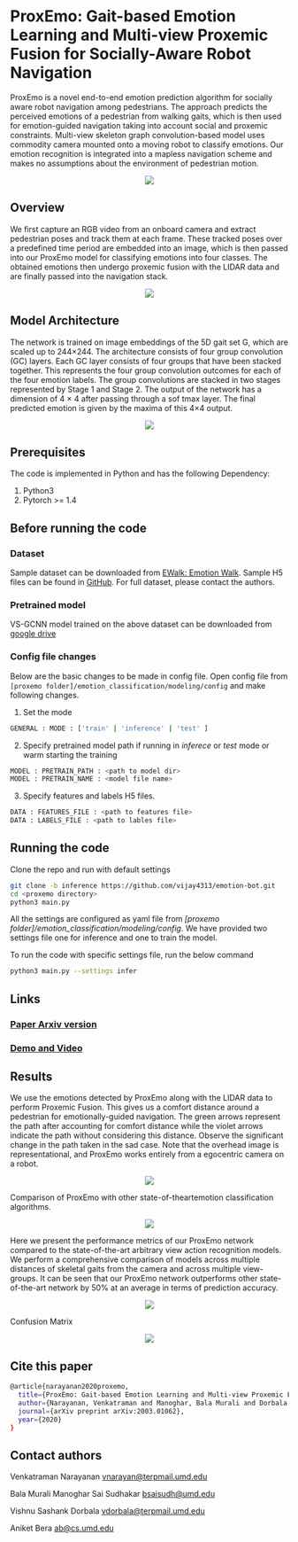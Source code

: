 # ProxEmo: Gait-based Emotion Learning and Multi-view Proxemic Fusion for Socially-Aware Robot Navigation

ProxEmo is a novel end-to-end emotion prediction algorithm for socially aware robot navigation among pedestrians. The approach predicts the perceived emotions of a pedestrian from walking gaits, which is then used for emotion-guided navigation taking into account social and proxemic constraints. Multi-view skeleton graph convolution-based model uses commodity camera mounted onto a moving robot to classify emotions. Our emotion recognition is integrated into a mapless navigation scheme and makes no assumptions about the environment of pedestrian motion.

<div align="center">
  <img src="https://github.com/vijay4313/emotion-bot/blob/inference/misc/front_image.png"/>
</div>

## Overview

We first capture an RGB video from an onboard camera and extract pedestrian poses and track them at each frame. These tracked poses over a predefined time period are embedded into an image, which is then passed into our ProxEmo model for classifying emotions into four classes. The obtained emotions then undergo proxemic fusion with the LIDAR data and are finally passed into the navigation stack.

<div align="center">
  <img src="https://github.com/vijay4313/emotion-bot/blob/inference/misc/Overview.png"/>
</div>

## Model Architecture

The network is trained on image embeddings of the 5D gait set G, which are scaled up to 244×244. The architecture consists of four group convolution (GC) layers. Each GC layer consists of four groups that have been stacked together. This represents the four group convolution outcomes for each of the four emotion labels. The group convolutions are stacked in two stages represented by Stage 1 and Stage 2. The output of the network has a dimension of 4 × 4 after passing through a sof tmax layer. The final predicted emotion is given by the maxima of this 4×4 output.

<div align="center">
  <img src="https://github.com/vijay4313/emotion-bot/blob/inference/misc/deepFeel.png"/>
</div>

## Prerequisites

The code is implemented in Python and has the following Dependency:

1. Python3
2. Pytorch >= 1.4

## Before running the code

### Dataset

Sample dataset can be downloaded from [EWalk: Emotion Walk](http://gamma.cs.unc.edu/GAIT/#EWalk). Sample H5 files can be found in [GitHub](https://github.com/vijay4313/emotion-bot/tree/inference/emotion_classification/sample_data). For full dataset, please contact the authors.

### Pretrained model

VS-GCNN model trained on the above dataset can be downloaded from [google drive](https://drive.google.com/file/d/14SB-wNVW-2Wp9738UWbh_3K3mYO_tSsn/view?usp=sharing)

### Config file changes

Below are the basic changes to be made in config file. Open config file from `[proxemo folder]/emotion_classification/modeling/config` and make following changes.

1. Set the mode

```bash
GENERAL : MODE : ['train' | 'inference' | 'test' ]
```

2. Specify pretrained model path if running in *inferece* or *test* mode or warm starting the training 

```bash
MODEL : PRETRAIN_PATH : <path to model dir>
MODEL : PRETRAIN_NAME : <model file name>
```

3. Specify features and labels H5 files.

```bash
DATA : FEATURES_FILE : <path to features file>
DATA : LABELS_FILE : <path to lables file>
```

## Running the code

Clone the repo and run with default settings

```bash
git clone -b inference https://github.com/vijay4313/emotion-bot.git
cd <proxemo directory>
python3 main.py
```

All the settings are configured as yaml file from *[proxemo folder]/emotion_classification/modeling/config*. We have provided two settings file one for inference and one to train the model.

To run the code with specific settings file, run the below command

```bash
python3 main.py --settings infer
```

## Links

### [Paper Arxiv version](https://arxiv.org/abs/2003.01062)

### [Demo and Video](https://gamma.umd.edu/researchdirections/affectivecomputing/proxemo/)

## Results

We use the emotions detected by ProxEmo along with the LIDAR data to perform
Proxemic Fusion. This gives us a comfort distance around a pedestrian for emotionally-guided navigation. The green arrows represent the path after accounting for comfort distance while the violet arrows indicate the path without considering this distance. Observe the significant change in the path taken in the sad case. Note that the overhead image is representational, and ProxEmo works entirely from a egocentric camera on a robot.

<div align="center">
  <img src="https://github.com/vijay4313/emotion-bot/blob/inference/misc/CompNavigation.png"/>
</div>

Comparison of ProxEmo with other state-of-theartemotion classification algorithms.

<div align="center">
  <img src="https://github.com/vijay4313/emotion-bot/blob/inference/misc/CompTable.png"/>
</div>

Here we present the performance metrics of our ProxEmo network compared to the state-of-the-art arbitrary view action recognition models. We perform a comprehensive comparison of models across multiple distances of skeletal gaits from the camera and across multiple view-groups. It can be seen that
our ProxEmo network outperforms other state-of-the-art network by 50% at an average in terms of prediction accuracy.

<div align="center">
  <img src="https://github.com/vijay4313/emotion-bot/blob/inference/misc/DeepFeel-model-results.png"/>
</div>

Confusion Matrix

<div align="center">
  <img src="https://github.com/vijay4313/emotion-bot/blob/inference/misc/ConfusionMatrix.png"/>
</div>


## Cite this paper

```bash
@article{narayanan2020proxemo,
  title={ProxEmo: Gait-based Emotion Learning and Multi-view Proxemic Fusion for Socially-Aware Robot Navigation},
  author={Narayanan, Venkatraman and Manoghar, Bala Murali and Dorbala, Vishnu Sashank and Manocha, Dinesh and Bera, Aniket},
  journal={arXiv preprint arXiv:2003.01062},
  year={2020}
}
```

## Contact authors

Venkatraman Narayanan <vnarayan@terpmail.umd.edu>

Bala Murali Manoghar Sai Sudhakar <bsaisudh@umd.edu>

Vishnu Sashank Dorbala <vdorbala@terpmail.umd.edu>

Aniket Bera <ab@cs.umd.edu>